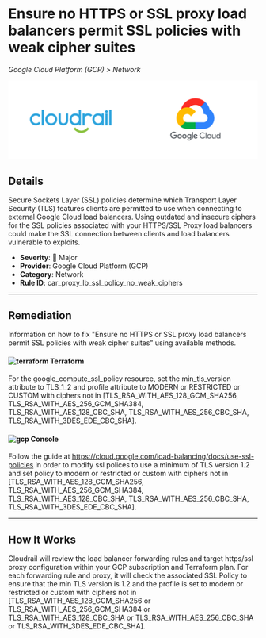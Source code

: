 # Ensure no HTTPS or SSL proxy load balancers permit SSL policies with weak cipher suites

*Google Cloud Platform (GCP) > Network*

![Cloudrail and Google Cloud Platform (GCP) logos](../images/cloudrail_gcp.png)

## Details
Secure Sockets Layer (SSL) policies determine which Transport Layer Security (TLS) features clients are permitted to use when connecting to external Google Cloud load balancers. Using outdated and insecure ciphers for the SSL policies associated with your HTTPS/SSL Proxy load balancers could make the SSL connection between clients and load balancers vulnerable to exploits.

- **Severity**: 🔴 Major
- **Provider**: Google Cloud Platform (GCP)
- **Category**: Network
- **Rule ID**: car_proxy_lb_ssl_policy_no_weak_ciphers

---

## Remediation
Information on how to fix "Ensure no HTTPS or SSL proxy load balancers permit SSL policies with weak cipher suites" using available methods.


####  <img src="../_media/emojis/terraform.png" alt="terraform" width="20"/>  Terraform
For the google_compute_ssl_policy resource, set the min_tls_version attribute to TLS_1_2 and profile attribute to MODERN or RESTRICTED or CUSTOM with ciphers not in [TLS_RSA_WITH_AES_128_GCM_SHA256, TLS_RSA_WITH_AES_256_GCM_SHA384, TLS_RSA_WITH_AES_128_CBC_SHA, TLS_RSA_WITH_AES_256_CBC_SHA, TLS_RSA_WITH_3DES_EDE_CBC_SHA].










####  <img src="../_media/emojis/gcp.png" alt="gcp" width="20"/> Console
Follow the guide at <https://cloud.google.com/load-balancing/docs/use-ssl-policies> in order to modify ssl polices to use a minimum of TLS version 1.2 and set policy to modern or restricted or custom with ciphers not in [TLS_RSA_WITH_AES_128_GCM_SHA256, TLS_RSA_WITH_AES_256_GCM_SHA384, TLS_RSA_WITH_AES_128_CBC_SHA, TLS_RSA_WITH_AES_256_CBC_SHA, TLS_RSA_WITH_3DES_EDE_CBC_SHA].




---

## How It Works
Cloudrail will review the load balancer forwarding rules and target https/ssl proxy configuration within your GCP subscription and Terraform plan. For each forwarding rule and proxy, it will check the associated SSL Policy to ensure that the min TLS version is 1.2 and the profile is set to modern or restricted or custom with ciphers not in [TLS_RSA_WITH_AES_128_GCM_SHA256 or TLS_RSA_WITH_AES_256_GCM_SHA384 or TLS_RSA_WITH_AES_128_CBC_SHA or TLS_RSA_WITH_AES_256_CBC_SHA or TLS_RSA_WITH_3DES_EDE_CBC_SHA].